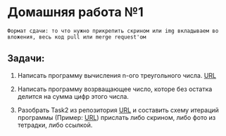 # Домашняя работа №1

```
Формат сдачи: то что нужно прикрепить скрином или img вкладываем во вложения, весь код pull или merge request'ом
```

## Задачи:

1. Написать программу вычисления n-ого треугольного числа. [URL](https://www.google.com/url?q=http://ru.wikipedia.org/wiki/%25D0%25A2%25D1%2580%25D0%25B5%25D1%2583%25D0%25B3%25D0%25BE%25D0%25BB%25D1%258C%25D0%25BD%25D0%25BE%25D0%25B5_%25D1%2587%25D0%25B8%25D1%2581%25D0%25BB%25D0%25BE&sa=D&source=docs&ust=1655220207346067&usg=AOvVaw3gJTO4FgcibF0Zo_INUoNm)

2. Написать программу возрващающее число, которе без остатка делится на сумма цифр этого числа.

3. Разобрать Task2 из репозитория [URL](https://github.com/snow-wh/GeekBrainsPI/tree/main/src/main/java/lesson1) и составить схему итераций программы (Пример: [URL](https://prnt.sc/_Ix6_yGvB6T9)) прислать либо скрином, либо фото из тетрадки, либо ссылкой.